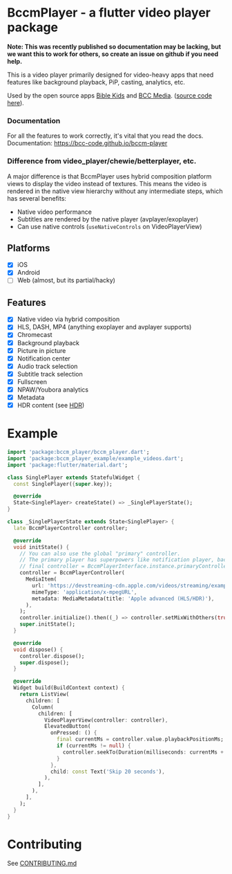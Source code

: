 # BccmPlayer - a flutter video player package

**Note: This was recently published so documentation may be lacking, but we want this to work for others, so create an issue on github if you need help.**

This is a video player primarily designed for video-heavy apps that need features like background playback, PiP, casting, analytics, etc.

Used by the open source apps [Bible Kids](https://play.google.com/store/apps/details?id=media.bcc.kids) and [BCC Media](https://apps.apple.com/no/app/brunstadtv/id913268220). ([source code here](https://github.com/bcc-code/bcc-media-app)).

### Documentation

For all the features to work correctly, it's vital that you read the docs.
Documentation: https://bcc-code.github.io/bccm-player

### Difference from video_player/chewie/betterplayer, etc.

A major difference is that BccmPlayer uses hybrid composition platform views to display the video instead of textures.
This means the video is rendered in the native view hierarchy without any intermediate steps, which has several benefits:

- Native video performance
- Subtitles are rendered by the native player (avplayer/exoplayer)
- Can use native controls (`useNativeControls` on VideoPlayerView)

## Platforms

- [x] iOS
- [x] Android
- [ ] Web (almost, but its partial/hacky)

## Features

- [x] Native video via hybrid composition
- [x] HLS, DASH, MP4 (anything exoplayer and avplayer supports)
- [x] Chromecast
- [x] Background playback
- [x] Picture in picture
- [x] Notification center
- [x] Audio track selection
- [x] Subtitle track selection
- [x] Fullscreen
- [x] NPAW/Youbora analytics
- [x] Metadata
- [x] HDR content (see [HDR](#hdr-content-surfaceviews))

# Example

```dart
import 'package:bccm_player/bccm_player.dart';
import 'package:bccm_player_example/example_videos.dart';
import 'package:flutter/material.dart';

class SinglePlayer extends StatefulWidget {
  const SinglePlayer({super.key});

  @override
  State<SinglePlayer> createState() => _SinglePlayerState();
}

class _SinglePlayerState extends State<SinglePlayer> {
  late BccmPlayerController controller;

  @override
  void initState() {
    // You can also use the global "primary" controller.
    // The primary player has superpowers like notification player, background playback, casting, etc:
    // final controller = BccmPlayerInterface.instance.primaryController;
    controller = BccmPlayerController(
      MediaItem(
        url: 'https://devstreaming-cdn.apple.com/videos/streaming/examples/adv_dv_atmos/main.m3u8',
        mimeType: 'application/x-mpegURL',
        metadata: MediaMetadata(title: 'Apple advanced (HLS/HDR)'),
      ),
    );
    controller.initialize().then((_) => controller.setMixWithOthers(true)); // if you want to play together with other videos
    super.initState();
  }

  @override
  void dispose() {
    controller.dispose();
    super.dispose();
  }

  @override
  Widget build(BuildContext context) {
    return ListView(
      children: [
        Column(
          children: [
            VideoPlayerView(controller: controller),
            ElevatedButton(
              onPressed: () {
                final currentMs = controller.value.playbackPositionMs;
                if (currentMs != null) {
                  controller.seekTo(Duration(milliseconds: currentMs + 20000));
                }
              },
              child: const Text('Skip 20 seconds'),
            ),
          ],
        ),
      ],
    );
  }
}

```

# Contributing

See [CONTRIBUTING.md](./CONTRIBUTING.md)
